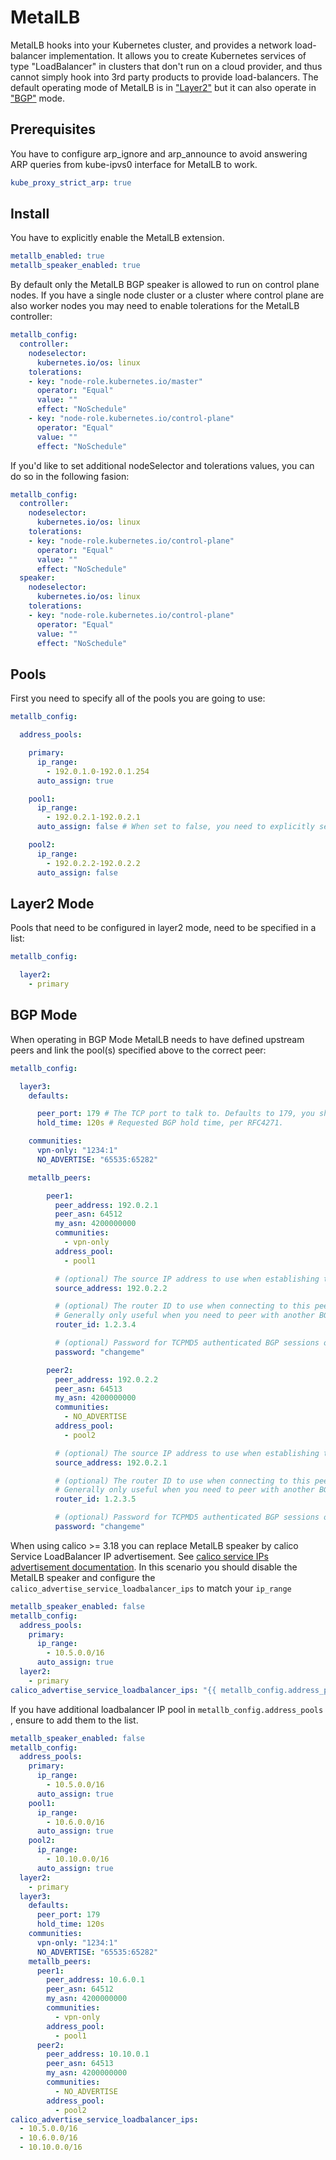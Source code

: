 # MetalLB

MetalLB hooks into your Kubernetes cluster, and provides a network load-balancer implementation.
It allows you to create Kubernetes services of type "LoadBalancer" in clusters that don't run on a cloud provider, and thus cannot simply hook into 3rd party products to provide load-balancers.
The default operating mode of MetalLB is in ["Layer2"](https://metallb.universe.tf/concepts/layer2/) but it can also operate in ["BGP"](https://metallb.universe.tf/concepts/bgp/) mode.

## Prerequisites

You have to configure arp_ignore and arp_announce to avoid answering ARP queries from kube-ipvs0 interface for MetalLB to work.

```yaml
kube_proxy_strict_arp: true
```

## Install

You have to explicitly enable the MetalLB extension.

```yaml
metallb_enabled: true
metallb_speaker_enabled: true
```

By default only the MetalLB BGP speaker is allowed to run on control plane nodes. If you have a single node cluster or a cluster where control plane are also worker nodes you may need to enable tolerations for the MetalLB controller:

```yaml
metallb_config:
  controller:
    nodeselector:
      kubernetes.io/os: linux
    tolerations:
    - key: "node-role.kubernetes.io/master"
      operator: "Equal"
      value: ""
      effect: "NoSchedule"
    - key: "node-role.kubernetes.io/control-plane"
      operator: "Equal"
      value: ""
      effect: "NoSchedule"
```

If you'd like to set additional nodeSelector and tolerations values, you can do so in the following fasion:

```yaml
metallb_config:
  controller:
    nodeselector:
      kubernetes.io/os: linux
    tolerations:
    - key: "node-role.kubernetes.io/control-plane"
      operator: "Equal"
      value: ""
      effect: "NoSchedule"
  speaker:
    nodeselector:
      kubernetes.io/os: linux
    tolerations:
    - key: "node-role.kubernetes.io/control-plane"
      operator: "Equal"
      value: ""
      effect: "NoSchedule"
```

## Pools

First you need to specify all of the pools you are going to use:

```yaml
metallb_config:

  address_pools:

    primary:
      ip_range:
        - 192.0.1.0-192.0.1.254
      auto_assign: true

    pool1:
      ip_range:
        - 192.0.2.1-192.0.2.1
      auto_assign: false # When set to false, you need to explicitly set the loadBalancerIP in the service!

    pool2:
      ip_range:
        - 192.0.2.2-192.0.2.2
      auto_assign: false
```

## Layer2 Mode

Pools that need to be configured in layer2 mode, need to be specified in a list:

```yaml
metallb_config:

  layer2:
    - primary
```

## BGP Mode

When operating in BGP Mode MetalLB needs to have defined upstream peers and link the pool(s) specified above to the correct peer:

```yaml
metallb_config:

  layer3:
    defaults:

      peer_port: 179 # The TCP port to talk to. Defaults to 179, you shouldn't need to set this in production.
      hold_time: 120s # Requested BGP hold time, per RFC4271.

    communities:
      vpn-only: "1234:1"
      NO_ADVERTISE: "65535:65282"

    metallb_peers:

        peer1:
          peer_address: 192.0.2.1
          peer_asn: 64512
          my_asn: 4200000000
          communities:
            - vpn-only
          address_pool:
            - pool1

          # (optional) The source IP address to use when establishing the BGP session. In most cases the source-address field should only be used with per-node peers, i.e. peers with node selectors which select only one node. CURRENTLY NOT SUPPORTED
          source_address: 192.0.2.2

          # (optional) The router ID to use when connecting to this peer. Defaults to the node IP address.
          # Generally only useful when you need to peer with another BGP router running on the same machine as MetalLB.
          router_id: 1.2.3.4

          # (optional) Password for TCPMD5 authenticated BGP sessions offered by some peers.
          password: "changeme"

        peer2:
          peer_address: 192.0.2.2
          peer_asn: 64513
          my_asn: 4200000000
          communities:
            - NO_ADVERTISE
          address_pool:
            - pool2

          # (optional) The source IP address to use when establishing the BGP session. In most cases the source-address field should only be used with per-node peers, i.e. peers with node selectors which select only one node. CURRENTLY NOT SUPPORTED
          source_address: 192.0.2.1

          # (optional) The router ID to use when connecting to this peer. Defaults to the node IP address.
          # Generally only useful when you need to peer with another BGP router running on the same machine as MetalLB.
          router_id: 1.2.3.5

          # (optional) Password for TCPMD5 authenticated BGP sessions offered by some peers.
          password: "changeme"
```

When using calico >= 3.18 you can replace MetalLB speaker by calico Service LoadBalancer IP advertisement.
See [calico service IPs advertisement documentation](https://docs.projectcalico.org/archive/v3.18/networking/advertise-service-ips#advertise-service-load-balancer-ip-addresses).
In this scenario you should disable the MetalLB speaker and configure the `calico_advertise_service_loadbalancer_ips` to match your `ip_range`

```yaml
metallb_speaker_enabled: false
metallb_config:
  address_pools:
    primary:
      ip_range:
        - 10.5.0.0/16
      auto_assign: true
  layer2:
    - primary
calico_advertise_service_loadbalancer_ips: "{{ metallb_config.address_pools.primary.ip_range }}"
```

If you have additional loadbalancer IP pool in `metallb_config.address_pools` , ensure to add them to the list.

```yaml
metallb_speaker_enabled: false
metallb_config:
  address_pools:
    primary:
      ip_range:
        - 10.5.0.0/16
      auto_assign: true
    pool1:
      ip_range:
        - 10.6.0.0/16
      auto_assign: true
    pool2:
      ip_range:
        - 10.10.0.0/16
      auto_assign: true
  layer2:
    - primary
  layer3:
    defaults:
      peer_port: 179
      hold_time: 120s
    communities:
      vpn-only: "1234:1"
      NO_ADVERTISE: "65535:65282"
    metallb_peers:
      peer1:
        peer_address: 10.6.0.1
        peer_asn: 64512
        my_asn: 4200000000
        communities:
          - vpn-only
        address_pool:
          - pool1
      peer2:
        peer_address: 10.10.0.1
        peer_asn: 64513
        my_asn: 4200000000
        communities:
          - NO_ADVERTISE
        address_pool:
          - pool2
calico_advertise_service_loadbalancer_ips:
  - 10.5.0.0/16
  - 10.6.0.0/16
  - 10.10.0.0/16
```
